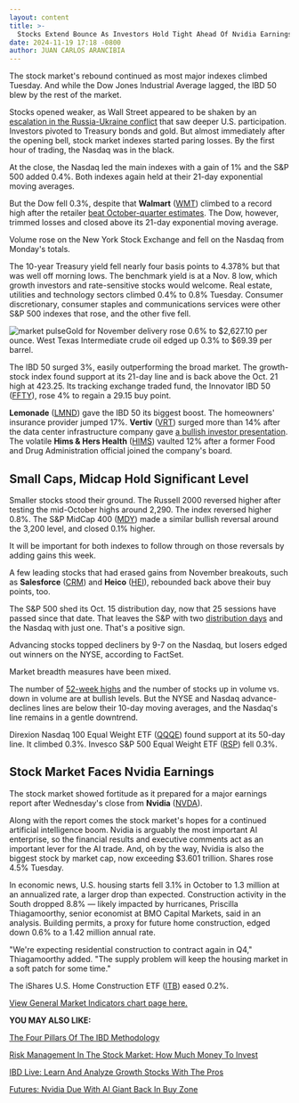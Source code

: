 ```yaml
---
layout: content
title: >-
  Stocks Extend Bounce As Investors Hold Tight Ahead Of Nvidia Earnings; This Index Trounces Market	由于投资者在 Nvidia 财报发布前紧紧持有，股市延续反弹;该指数冲击市场
date: 2024-11-19 17:18 -0800
author: JUAN CARLOS ARANCIBIA
---
```






The stock market's rebound continued as most major indexes climbed Tuesday. And while the Dow Jones Industrial Average lagged, the IBD 50 blew by the rest of the market.  


Stocks opened weaker, as Wall Street appeared to be shaken by an [escalation in the Russia-Ukraine conflict](https://www.investors.com/news/putin-russia-nuclear-doctrine-defense-stocks-u-s-ukraine-long-range-missiles/) that saw deeper U.S. participation. Investors pivoted to Treasury bonds and gold. But almost immediately after the opening bell, stock market indexes started paring losses. By the first hour of trading, the Nasdaq was in the black.  




At the close, the Nasdaq led the main indexes with a gain of 1% and the S&P 500 added 0.4%. Both indexes again held at their 21-day exponential moving averages.  


But the Dow fell 0.3%, despite that **Walmart** ([WMT](https://research.investors.com/quote.aspx?symbol=WMT)) climbed to a record high after the retailer [beat October-quarter estimates](https://www.investors.com/news/walmart-earnings-q3-walmart-stock-trump-win-inflation/?_gl=1*9ofnn3*_gcl_au*Mjg1ODY3MzE5LjE3MjcwNTY4MDM.*_ga*MTEzNDE0NDY2OC4xNzMyMDIyNTI1*_ga_K2H7B9JRSS*MTczMjA0NTU3OS41LjEuMTczMjA0NjI4NC41Ny4wLjA.). The Dow, however, trimmed losses and closed above its 21-day exponential moving average.  


Volume rose on the New York Stock Exchange and fell on the Nasdaq from Monday's totals.  


The 10-year Treasury yield fell nearly four basis points to 4.378% but that was well off morning lows. The benchmark yield is at a Nov. 8 low, which growth investors and rate-sensitive stocks would welcome. Real estate, utilities and technology sectors climbed 0.4% to 0.8% Tuesday. Consumer discretionary, consumer staples and communications services were other S&P 500 indexes that rose, and the other five fell.  


![market pulse](https://www.investors.com/wp-content/uploads/2024/11/MP111924.jpg)Gold for November delivery rose 0.6% to $2,627.10 per ounce. West Texas Intermediate crude oil edged up 0.3% to $69.39 per barrel.  


The IBD 50 surged 3%, easily outperforming the broad market. The growth-stock index found support at its 21-day line and is back above the Oct. 21 high at 423.25. Its tracking exchange traded fund, the Innovator IBD 50 ([FFTY](https://research.investors.com/quote.aspx?symbol=FFTY)), rose 4% to regain a 29.15 buy point.  


**Lemonade** ([LMND](https://research.investors.com/quote.aspx?symbol=LMND)) gave the IBD 50 its biggest boost. The homeowners' insurance provider jumped 17%. **Vertiv** ([VRT](https://research.investors.com/quote.aspx?symbol=VRT)) surged more than 14% after the data center infrastructure company gave [a bullish investor presentation](https://www.investors.com/news/technology/vertiv-stock-vrt-rises-after-investor-event/). The volatile **Hims & Hers Health** ([HIMS](https://research.investors.com/quote.aspx?symbol=HIMS)) vaulted 12% after a former Food and Drug Administration official joined the company's board.  


Small Caps, Midcap Hold Significant Level
-----------------------------------------


Smaller stocks stood their ground. The Russell 2000 reversed higher after testing the mid-October highs around 2,290. The index reversed higher 0.8%. The S&P MidCap 400 ([MDY](https://research.investors.com/quote.aspx?symbol=MDY)) made a similar bullish reversal around the 3,200 level, and closed 0.1% higher.  


It will be important for both indexes to follow through on those reversals by adding gains this week.  


A few leading stocks that had erased gains from November breakouts, such as **Salesforce** ([CRM](https://research.investors.com/quote.aspx?symbol=CRM)) and **Heico** ([HEI](https://research.investors.com/quote.aspx?symbol=HEI)), rebounded back above their buy points, too.  


The S&P 500 shed its Oct. 15 distribution day, now that 25 sessions have passed since that date. That leaves the S&P with two [distribution days](https://www.investors.com/how-to-invest/investors-corner/stock-market-timing-the-subtle-sign-of-market-tops/) and the Nasdaq with just one. That's a positive sign.  


Advancing stocks topped decliners by 9-7 on the Nasdaq, but losers edged out winners on the NYSE, according to FactSet.  


Market breadth measures have been mixed.  


The number of [52-week highs](https://www.investors.com/data-tables/new-high-list-nov-18-2024/) and the number of stocks up in volume vs. down in volume are at bullish levels. But the NYSE and Nasdaq advance-declines lines are below their 10-day moving averages, and the Nasdaq's line remains in a gentle downtrend.  


Direxion Nasdaq 100 Equal Weight ETF ([QQQE](https://research.investors.com/quote.aspx?symbol=QQQE)) found support at its 50-day line. It climbed 0.3%. Invesco S&P 500 Equal Weight ETF ([RSP](https://research.investors.com/quote.aspx?symbol=RSP)) fell 0.3%.  


Stock Market Faces Nvidia Earnings
----------------------------------


The stock market showed fortitude as it prepared for a major earnings report after Wednesday's close from **Nvidia** ([NVDA](https://research.investors.com/quote.aspx?symbol=NVDA)).  


Along with the report comes the stock market's hopes for a continued artificial intelligence boom. Nvidia is arguably the most important AI enterprise, so the financial results and executive comments act as an important lever for the AI trade. And, oh by the way, Nvidia is also the biggest stock by market cap, now exceeding $3.601 trillion. Shares rose 4.5% Tuesday.  


In economic news, U.S. housing starts fell 3.1% in October to 1.3 million at an annualized rate, a larger drop than expected. Construction activity in the South dropped 8.8% — likely impacted by hurricanes, Priscilla Thiagamoorthy, senior economist at BMO Capital Markets, said in an analysis. Building permits, a proxy for future home construction, edged down 0.6% to a 1.42 million annual rate.  


"We're expecting residential construction to contract again in Q4," Thiagamoorthy added. "The supply problem will keep the housing market in a soft patch for some time."  


The iShares U.S. Home Construction ETF ([ITB](https://research.investors.com/quote.aspx?symbol=ITB)) eased 0.2%.  


[View General Market Indicators chart page here.](https://www.investors.com/wp-content/uploads/2024/11/DailyGMI_111924.pdf) 


**YOU MAY ALSO LIKE:** 


[The Four Pillars Of The IBD Methodology](https://www.investors.com/how-to-invest/investors-corner/stock-market-investing-ibd-methodology/) 


[Risk Management In The Stock Market: How Much Money To Invest](https://www.investors.com/how-to-invest/investors-corner/risk-management-in-the-stock-market-how-much-money-to-invest-now/) 


[IBD Live: Learn And Analyze Growth Stocks With The Pros](https://shop.investors.com/offer/splashresponsive.aspx?id=IBD-Live&intcode=icmhpbrdcstmsg|cms|ibdlive|2019|11|ibdlive|na|707596&src=A00387A) 


[Futures: Nvidia Due With AI Giant Back In Buy Zone](https://www.investors.com/market-trend/stock-market-today/dow-jones-futures-nvidia-earnings-target/) 




